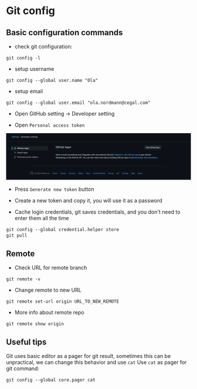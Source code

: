 # Git config

## Basic configuration commands

- check git configuration:

```shell
git config -l
```

- setup username

```shell
git config --global user.name "Ola"
```

- setup email

```shell
git config --global user.email "ola.nordmann@cegal.com"
```

- Open GitHub setting -> Developer setting 

- Open `Personal access token`

![img.png](images/config-1.png)

- Press `Generate new token` button
- Create a new token and copy it, you will use it as a password

- Cache login credentials, git saves credentials, and you don't need to enter them all the time

```shell
git config --global credential.helper store
git pull
```

## Remote

- Check URL for remote branch

```shell
git remote -v
```

- Change remote to new URL

```shell
git remote set-url origin URL_TO_NEW_REMOTE
```

- More info about remote repo

```shell
git remote show origin
```

## Useful tips

Git uses basic editor as a pager for git result, sometimes this can be unpractical, we can change this behavior and use `cat`
Use `cat` as pager for git command:

```shell
git config --global core.pager cat
```
